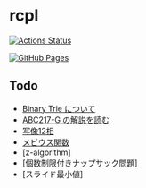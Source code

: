 # rcpl

[![Actions Status](https://github.com/ruthen71/rcpl/workflows/verify/badge.svg)](https://github.com/ruthen71/rcpl/actions)

[![GitHub Pages](https://img.shields.io/static/v1?label=GitHub+Pages&message=+&color=brightgreen&logo=github)](https://ruthen71.github.io/rcpl/)

## Todo

- [Binary Trie について](https://shibh308.hatenablog.com/entry/2020/04/14/232852)
- [ABC217-G の解説を読む](https://atcoder.jp/contests/abc217/editorial)
- [写像12相](https://qiita.com/drken/items/f2ea4b58b0d21621bd51)
- [メビウス関数](https://yukicoder.me/problems/no/2075)
- [z-algorithm]
- [個数制限付きナップサック問題]
- [スライド最小値]
